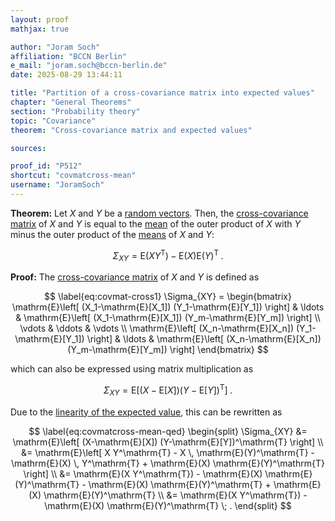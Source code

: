 ```yaml
---
layout: proof
mathjax: true

author: "Joram Soch"
affiliation: "BCCN Berlin"
e_mail: "joram.soch@bccn-berlin.de"
date: 2025-08-29 13:44:11

title: "Partition of a cross-covariance matrix into expected values"
chapter: "General Theorems"
section: "Probability theory"
topic: "Covariance"
theorem: "Cross-covariance matrix and expected values"

sources:

proof_id: "P512"
shortcut: "covmatcross-mean"
username: "JoramSoch"
---
```



**Theorem:** Let $X$ and $Y$ be a [random vectors](/D/rvec). Then, the [cross-covariance matrix](/D/covmat-cross) of $X$ and $Y$ is equal to the [mean](/D/mean) of the outer product of $X$ with $Y$ minus the outer product of the [means](/D/mean) of $X$ and $Y$:

$$ \label{eq:covmatcross-mean}
\Sigma_{XY} = \mathrm{E}(X Y^\mathrm{T}) - \mathrm{E}(X) \mathrm{E}(Y)^\mathrm{T} \; .
$$


**Proof:** The [cross-covariance matrix](/D/covmat-cross) of $X$ and $Y$ is defined as

$$ \label{eq:covmat-cross1}
\Sigma_{XY} =
\begin{bmatrix}
\mathrm{E}\left[ (X_1-\mathrm{E}[X_1]) (Y_1-\mathrm{E}[Y_1]) \right] & \ldots & \mathrm{E}\left[ (X_1-\mathrm{E}[X_1]) (Y_m-\mathrm{E}[Y_m]) \right] \\
\vdots & \ddots & \vdots \\
\mathrm{E}\left[ (X_n-\mathrm{E}[X_n]) (Y_1-\mathrm{E}[Y_1]) \right] & \ldots & \mathrm{E}\left[ (X_n-\mathrm{E}[X_n]) (Y_m-\mathrm{E}[Y_m]) \right]
\end{bmatrix}
$$

which can also be expressed using matrix multiplication as

$$ \label{eq:covmat-cross2}
\Sigma_{XY} = \mathrm{E}\left[ (X-\mathrm{E}[X]) (Y-\mathrm{E}[Y])^\mathrm{T} \right] \; .
$$

Due to the [linearity of the expected value](/P/mean-lin), this can be rewritten as

$$ \label{eq:covmatcross-mean-qed}
\begin{split}
   \Sigma_{XY}
&= \mathrm{E}\left[ (X-\mathrm{E}[X]) (Y-\mathrm{E}[Y])^\mathrm{T} \right] \\
&= \mathrm{E}\left[ X Y^\mathrm{T} - X \, \mathrm{E}(Y)^\mathrm{T} - \mathrm{E}(X) \, Y^\mathrm{T} + \mathrm{E}(X) \mathrm{E}(Y)^\mathrm{T} \right] \\
&= \mathrm{E}(X Y^\mathrm{T}) - \mathrm{E}(X) \mathrm{E}(Y)^\mathrm{T} - \mathrm{E}(X) \mathrm{E}(Y)^\mathrm{T} + \mathrm{E}(X) \mathrm{E}(Y)^\mathrm{T} \\
&= \mathrm{E}(X Y^\mathrm{T}) - \mathrm{E}(X) \mathrm{E}(Y)^\mathrm{T} \; .
\end{split}
$$